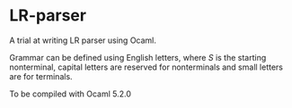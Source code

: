 # LR-parser

A trial at writing LR parser using Ocaml. 

Grammar can be defined using English letters, where $S$ is the starting nonterminal, capital letters are reserved for nonterminals and 
small letters are for terminals. 

To be compiled with Ocaml 5.2.0
